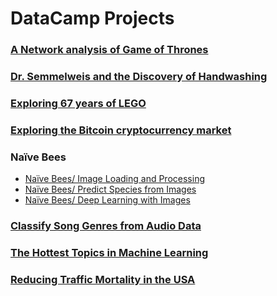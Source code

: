 # DataCamp Projects

### [A Network analysis of Game of Thrones](https://www.datacamp.com/projects/76)
### [Dr. Semmelweis and the Discovery of Handwashing](https://www.datacamp.com/projects/20)
### [Exploring 67 years of LEGO](https://www.datacamp.com/projects/10)
### [Exploring the Bitcoin cryptocurrency market](https://www.datacamp.com/projects/82)
### Naïve Bees
* [Naïve Bees/ Image Loading and Processing](https://www.datacamp.com/projects/374)
* [Naïve Bees/ Predict Species from Images](https://www.datacamp.com/projects/412)
* [Naïve Bees/ Deep Learning with Images](https://www.datacamp.com/projects/555)
### [Classify Song Genres from Audio Data](https://www.datacamp.com/projects/449)
### [The Hottest Topics in Machine Learning](https://www.datacamp.com/projects/158)
### [Reducing Traffic Mortality in the USA](https://www.datacamp.com/projects/462)
